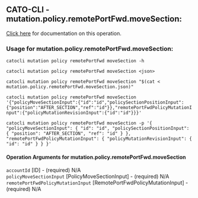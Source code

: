 
## CATO-CLI - mutation.policy.remotePortFwd.moveSection:
[Click here](https://api.catonetworks.com/documentation/#mutation-mutation.policy.remotePortFwd.moveSection) for documentation on this operation.

### Usage for mutation.policy.remotePortFwd.moveSection:

`catocli mutation policy remotePortFwd moveSection -h`

`catocli mutation policy remotePortFwd moveSection <json>`

`catocli mutation policy remotePortFwd moveSection "$(cat < mutation.policy.remotePortFwd.moveSection.json)"`

`catocli mutation policy remotePortFwd moveSection '{"policyMoveSectionInput":{"id":"id","policySectionPositionInput":{"position":"AFTER_SECTION","ref":"id"}},"remotePortFwdPolicyMutationInput":{"policyMutationRevisionInput":{"id":"id"}}}'`

`catocli mutation policy remotePortFwd moveSection -p '{
    "policyMoveSectionInput": {
        "id": "id",
        "policySectionPositionInput": {
            "position": "AFTER_SECTION",
            "ref": "id"
        }
    },
    "remotePortFwdPolicyMutationInput": {
        "policyMutationRevisionInput": {
            "id": "id"
        }
    }
}'`


#### Operation Arguments for mutation.policy.remotePortFwd.moveSection ####

`accountId` [ID] - (required) N/A    
`policyMoveSectionInput` [PolicyMoveSectionInput] - (required) N/A    
`remotePortFwdPolicyMutationInput` [RemotePortFwdPolicyMutationInput] - (required) N/A    
